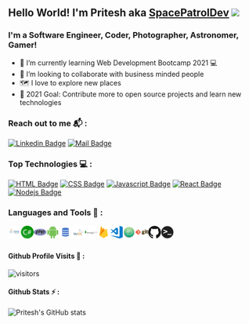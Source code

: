 ## Hello World! I'm Pritesh aka [SpacePatrolDev][website] <img width="30px" src="https://user-images.githubusercontent.com/1303154/88677602-1635ba80-d120-11ea-84d8-d263ba5fc3c0.gif">

### I'm a Software Engineer, Coder, Photographer, Astronomer, Gamer!

- 🌱 I’m currently learning Web Development Bootcamp 2021 💻
- 💞️ I’m looking to collaborate with business minded people
- 🗺 I love to explore new places
- 🎯 2021 Goal: Contribute more to open source projects and learn new technologies

### Reach out to me 📬 :
[![Linkedin Badge](https://img.shields.io/badge/-LinkedIn-0e76a8?style=flat&labelColor=0e76a8&logo=linkedin&logoColor=white)](https://www.linkedin.com/in/priteshdivekar/)
[![Mail Badge](https://img.shields.io/badge/-Gmail-c0392b?style=flat&labelColor=c0392b&logo=gmail&logoColor=white)](mailto:pritesh22.spd@gmail.com)

### Top Technologies 💻 :

[![HTML Badge](https://img.shields.io/badge/-HTML5-E34F26?style=for-the-badge&labelColor=black&logo=html5&logoColor=E34F26)](#)
[![CSS Badge](https://img.shields.io/badge/-CSS3-1572B6?style=for-the-badge&labelColor=black&logo=css3&logoColor=1572B6)](#)
[![Javascript Badge](https://img.shields.io/badge/-Javascript-F0DB4F?style=for-the-badge&labelColor=black&logo=javascript&logoColor=F0DB4F)](#)
[![React Badge](https://img.shields.io/badge/-React-61DBFB?style=for-the-badge&labelColor=black&logo=react&logoColor=61DBFB)](#)
[![Nodejs Badge](https://img.shields.io/badge/-Nodejs-3C873A?style=for-the-badge&labelColor=black&logo=node.js&logoColor=3C873A)](#)

<!--
[![Angularjs Badge](https://img.shields.io/badge/-Angularjs-E23237?style=for-the-badge&labelColor=black&logo=angularjs&logoColor=E23237)](#)
[![Vuejs Badge](https://img.shields.io/badge/-Vuejs-4FC08D?style=for-the-badge&labelColor=black&logo=vue.js&logoColor=4FC08D)](#)
[![PostgreSQL Badge](https://img.shields.io/badge/-PostgreSQL-336791?style=for-the-badge&labelColor=black&logo=postgresql&logoColor=336791)](#)
[![AWS Badge](https://img.shields.io/badge/-AWS-232F3E?style=for-the-badge&labelColor=black&logo=amazon-aws&logoColor=232F3E)](#)
[![Docker Badge](https://img.shields.io/badge/-Docker-2496ED?style=for-the-badge&labelColor=black&logo=docker&logoColor=2496ED)](#)
[![Kubernetes Badge](https://img.shields.io/badge/-Kubernetes-326CE5?style=for-the-badge&labelColor=black&logo=kubernetes&logoColor=326CE5)](#)
[![React Native Badge](https://img.shields.io/badge/-ReactNative-61DBFB?style=for-the-badge&labelColor=black&logo=react&logoColor=61DBFB)](#)
[![Flutter Badge](https://img.shields.io/badge/-Flutter-02569B?style=for-the-badge&labelColor=black&logo=flutter&logoColor=02569B)](#)
[![GoLang Badge](https://img.shields.io/badge/-Go-00ADD8?style=for-the-badge&labelColor=black&logo=go&logoColor=00ADD8)](#)
[![Typescript Badge](https://img.shields.io/badge/-Typescript-007acc?style=for-the-badge&labelColor=black&logo=typescript&logoColor=007acc)](#)
[![GraphQL Badge](https://img.shields.io/badge/-GraphQl-e535ab?style=for-the-badge&labelColor=black&logo=node.js&logoColor=e535ab)](#)
-->

### Languages and Tools 📝 :

<img align="left" alt="Java" width="26px" src="https://raw.githubusercontent.com/github/explore/80688e429a7d4ef2fca1e82350fe8e3517d3494d/topics/java/java.png" />
<img align="left" alt="C-Sharp" width="26px" src="https://raw.githubusercontent.com/github/explore/80688e429a7d4ef2fca1e82350fe8e3517d3494d/topics/csharp/csharp.png" />
<img align="left" alt="Php" width="26px" src="https://raw.githubusercontent.com/github/explore/80688e429a7d4ef2fca1e82350fe8e3517d3494d/topics/php/php.png" />
<img align="left" alt="Android" width="26px" src="https://raw.githubusercontent.com/github/explore/80688e429a7d4ef2fca1e82350fe8e3517d3494d/topics/android/android.png" />
<img align="left" alt="SQL" width="26px" src="https://raw.githubusercontent.com/github/explore/80688e429a7d4ef2fca1e82350fe8e3517d3494d/topics/sql/sql.png" />
<img align="left" alt="MySQL" width="26px" src="https://raw.githubusercontent.com/github/explore/80688e429a7d4ef2fca1e82350fe8e3517d3494d/topics/mysql/mysql.png" />
<img align="left" alt="MongoDB" width="26px" src="https://raw.githubusercontent.com/github/explore/80688e429a7d4ef2fca1e82350fe8e3517d3494d/topics/mongodb/mongodb.png" />
<img align="left" alt="Firebase" width="26px" src="https://raw.githubusercontent.com/github/explore/80688e429a7d4ef2fca1e82350fe8e3517d3494d/topics/firebase/firebase.png" />
<img align="left" alt="Visual Studio Code" width="26px" src="https://raw.githubusercontent.com/github/explore/80688e429a7d4ef2fca1e82350fe8e3517d3494d/topics/visual-studio-code/visual-studio-code.png" />
<img align="left" alt="Atom" width="26px" src="https://raw.githubusercontent.com/github/explore/80688e429a7d4ef2fca1e82350fe8e3517d3494d/topics/atom/atom.png" />
<img align="left" alt="Git" width="26px" src="https://raw.githubusercontent.com/github/explore/80688e429a7d4ef2fca1e82350fe8e3517d3494d/topics/git/git.png" />
<img align="left" alt="GitHub" width="26px" src="https://raw.githubusercontent.com/github/explore/78df643247d429f6cc873026c0622819ad797942/topics/github/github.png" />
<img align="left" alt="Terminal" width="26px" src="https://raw.githubusercontent.com/github/explore/80688e429a7d4ef2fca1e82350fe8e3517d3494d/topics/terminal/terminal.png" />

<br>
<br>

#### Github Profile Visits 👤 :
![visitors](https://visitor-badge.glitch.me/badge?page_id=spacepatroldev.spacepatroldev)

#### Github Stats ⚡ :
![Pritesh's GitHub stats](https://github-readme-stats.vercel.app/api?username=spacepatroldev&hide=contribs,prs&show_icons=true&theme=flag-india)

[website]: https://spacepatroldev.com
